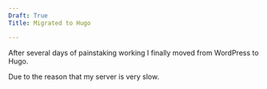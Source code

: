 ```yaml
---
Draft: True  
Title: Migrated to Hugo   

---
```

After several days of painstaking working I finally moved from WordPress to Hugo.   

Due to the reason that my server is very slow.
